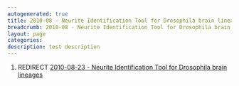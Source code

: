 ```yaml
---
autogenerated: true
title: 2010-08 - Neurite Identification Tool for Drosophila brain lineages
breadcrumb: 2010-08 - Neurite Identification Tool for Drosophila brain lineages
layout: page
categories: 
description: test description
---
```


1.  REDIRECT [2010-08-23 - Neurite Identification Tool for Drosophila brain lineages](2010-08-23_-_Neurite_Identification_Tool_for_Drosophila_brain_lineages "wikilink")
